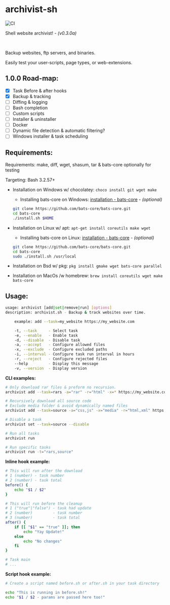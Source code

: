 # archivist-sh

![CI](https://github.com/ashnel3/archivist-sh/actions/workflows/main.yml/badge.svg)

Shell website archivist! *- (v0.3.0a)*

<br />

Backup websites, ftp servers, and binaries. 

Easily test your user-scripts, page types, or web-extensions.

## 1.0.0 Road-map:
- [x] Task Before & after hooks
- [x] Backup & tracking
- [ ] Diffing & logging
- [ ] Bash completion
- [ ] Custom scripts
- [ ] Installer & uninstaller
- [ ] Docker
- [ ] Dynamic file detection & automatic filtering?
- [ ] Windows installer & task scheduling

## Requirements:
Requirements: make, diff, wget, shasum, tar & bats-core optionally for testing

Targeting: Bash 3.2.57+

- Installation on Windows w/ chocolatey: `choco install git wget make`

  - Installing bats-core on Windows: <a href="https://bats-core.readthedocs.io/en/stable/installation.html#installing-bats-from-source-onto-windows-git-bash" rel="noopener" target="_blank">installation - bats-core</a> - *(optional)*

  ```bash
  git clone https://github.com/bats-core/bats-core.git
  cd bats-core
  ./install.sh $HOME
  ```

- Installation on Linux w/ apt: `apt-get install coreutils make wget`

  - Installing bats-core on Linux: <a href="https://bats-core.readthedocs.io/en/stable/installation.html#installing-bats-from-source" rel="noopener" target="_blank">installation - bats-core</a> - *(optional)*

  ```bash
  git clone https://github.com/bats-core/bats-core.git
  cd bats-core
  sudo ./install.sh /usr/local
  ```

- Installation on Bsd w/ pkg: `pkg install gmake wget bats-core parallel`

- Installation on MacOs /w homebrew: `brew install coreutils wget make bats-core`

## Usage:
```bash
usage: archivist [add|set|remove|run] [options]
description: archivist.sh - Backup & track websites over time.

    example: add --task=my_website https://my_website.com

    -t, --task     - Select task
    -e, --enable   - Enable task
    -d, --disable  - Disable task
    -a, --accept   - Configure allowed files
    -x, --exclude  - Configure excluded paths
    -i, --interval - Configure task run interval in hours
    -r, --reject   - Configure rejected files
    --help         - Display this message
    -v, --version  - Display version
```

**CLI examples:**
```bash
# Only download rar files & preform no recursion.
archivist add --task=rars -a="rar" -r="html" -x=* https://my_website.com 

# Recursively download all source code 
# Exclude media folder & avoid dynamically named files
archivist add --task=source -a="css,js" -x="media" -r="html,xml" https://my_website.com 

# Disable a task
archivist set --task=source --disable

# Run all tasks
archivist run

# Run specific tasks
archivist run -t="rars,source"
```

**Inline hook example:**
```bash
# This will run after the download
# 1 (number) - task number
# 2 (number) - task total
before() {
    echo "$1 / $2"
}

# This will run before the cleanup
# 1 ("true"|"false") - task had update
# 2 (number)         - task number
# 3 (number)         - task total
after() {
    if [[ "$1" == "true" ]]; then
        echo "Yay Update!"
    else
        echo "No changes"
    fi
}

# Task main
# ...
```

**Script hook example:**
```bash
# Create a script named before.sh or after.sh in your task directory

echo "This is running in before.sh!"
echo "$1 / $2 - params are passed here too!"
```
